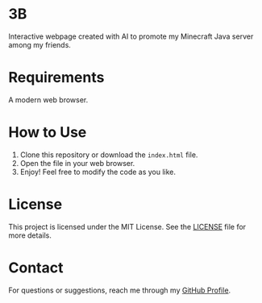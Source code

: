 # 3B

Interactive webpage created with AI to promote my Minecraft Java server among my friends.

# Requirements

A modern web browser.

# How to Use

1. Clone this repository or download the `index.html` file.
2. Open the file in your web browser.
3. Enjoy! Feel free to modify the code as you like.

# License

This project is licensed under the MIT License. See the [LICENSE](LICENSE) file for more details.

# Contact
For questions or suggestions, reach me through my [GitHub Profile](https://github.com/Lanremens).

